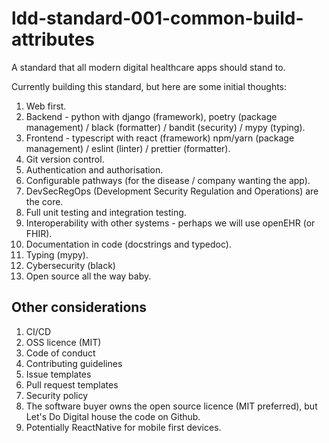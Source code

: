 # ldd-standard-001-common-build-attributes

A standard that all modern digital healthcare apps should stand to.

Currently building this standard, but here are some initial thoughts:

1. Web first.
2. Backend - python with django (framework), poetry (package management) / black (formatter) / bandit (security) / mypy (typing).
3. Frontend - typescript with react (framework) npm/yarn (package management) / eslint (linter) / prettier (formatter).
4. Git version control.
5. Authentication and authorisation.
6. Configurable pathways (for the disease / company wanting the app).
7. DevSecRegOps (Development Security Regulation and Operations) are the core.
8. Full unit testing and integration testing.
9. Interoperability with other systems - perhaps we will use openEHR (or FHIR).
10. Documentation in code (docstrings and typedoc).
11. Typing (mypy).
12. Cybersecurity (black)
13. Open source all the way baby.

## Other considerations

1. CI/CD
2. OSS licence (MIT)
3. Code of conduct
4. Contributing guidelines
5. Issue templates
6. Pull request templates
7. Security policy
8. The software buyer owns the open source licence (MIT preferred), but Let's Do Digital house the code on Github.
9. Potentially ReactNative for mobile first devices.

